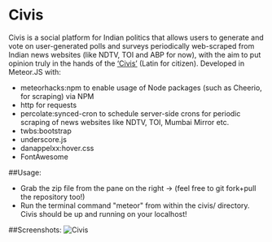 # Civis

Civis is a social platform for Indian politics that allows users to generate and vote on user-generated polls and surveys periodically web-scraped from Indian news websites (like NDTV, TOI and ABP for now), with the aim to put opinion truly in the hands of the [‘Civis’](https://en.wiktionary.org/wiki/civis) (Latin for citizen).
Developed in Meteor.JS with:

<ul>
<li>meteorhacks:npm to enable usage of Node packages (such as Cheerio, for scraping) via NPM</li>
<li>http for requests</li>
<li>percolate:synced-cron to schedule server-side crons for periodic scraping of news websites like NDTV, TOI, Mumbai Mirror etc.</li>
<li>twbs:bootstrap</li>
<li>underscore.js</li>
<li>danappelxx:hover.css</li>
<li>FontAwesome</li>
</ul>


##Usage:
<ul>
<li> Grab the zip file from the pane on the right -> (feel free to git fork+pull the repository too!) </li>
<li> Run the terminal command "meteor" from within the civis/ directory. Civis should be up and running on your localhost! </li>
</ul>

##Screenshots:
![Civis](http://i.imgur.com/FGbL9gI.jpg?1 "Civis")


